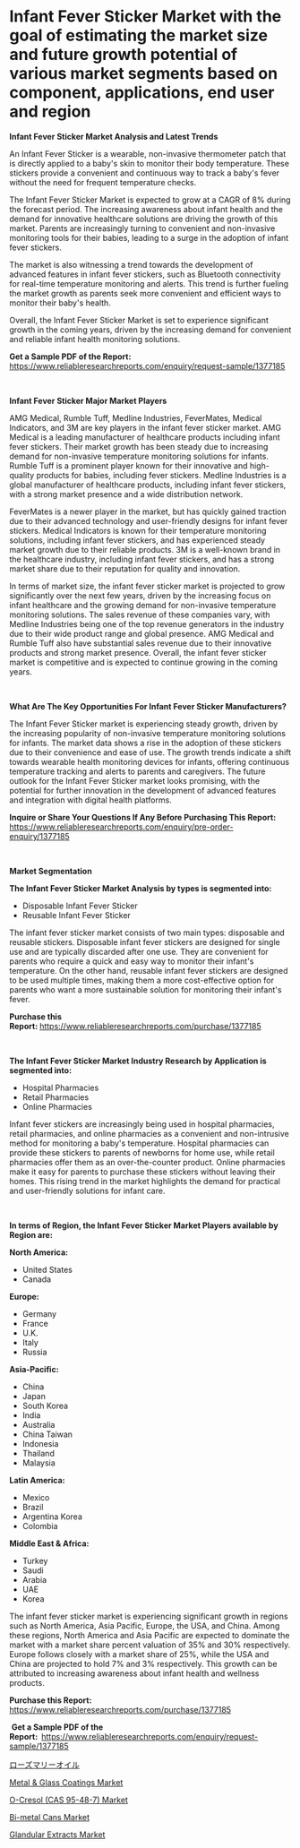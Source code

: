 <p><h1>Infant Fever Sticker Market with the goal of estimating the market size and future growth potential of various market segments based on component, applications, end user and region</h1></p><p><strong>Infant Fever Sticker Market Analysis and Latest Trends</strong></p>
<p><p>An Infant Fever Sticker is a wearable, non-invasive thermometer patch that is directly applied to a baby's skin to monitor their body temperature. These stickers provide a convenient and continuous way to track a baby's fever without the need for frequent temperature checks.</p><p>The Infant Fever Sticker Market is expected to grow at a CAGR of 8% during the forecast period. The increasing awareness about infant health and the demand for innovative healthcare solutions are driving the growth of this market. Parents are increasingly turning to convenient and non-invasive monitoring tools for their babies, leading to a surge in the adoption of infant fever stickers.</p><p>The market is also witnessing a trend towards the development of advanced features in infant fever stickers, such as Bluetooth connectivity for real-time temperature monitoring and alerts. This trend is further fueling the market growth as parents seek more convenient and efficient ways to monitor their baby's health.</p><p>Overall, the Infant Fever Sticker Market is set to experience significant growth in the coming years, driven by the increasing demand for convenient and reliable infant health monitoring solutions.</p></p>
<p><strong>Get a Sample PDF of the Report:&nbsp;</strong> <a href="https://www.reliableresearchreports.com/enquiry/request-sample/1377185">https://www.reliableresearchreports.com/enquiry/request-sample/1377185</a></p>
<p>&nbsp;</p>
<p><strong>Infant Fever Sticker Major Market Players</strong></p>
<p><p>AMG Medical, Rumble Tuff, Medline Industries, FeverMates, Medical Indicators, and 3M are key players in the infant fever sticker market. AMG Medical is a leading manufacturer of healthcare products including infant fever stickers. Their market growth has been steady due to increasing demand for non-invasive temperature monitoring solutions for infants. Rumble Tuff is a prominent player known for their innovative and high-quality products for babies, including fever stickers. Medline Industries is a global manufacturer of healthcare products, including infant fever stickers, with a strong market presence and a wide distribution network.</p><p>FeverMates is a newer player in the market, but has quickly gained traction due to their advanced technology and user-friendly designs for infant fever stickers. Medical Indicators is known for their temperature monitoring solutions, including infant fever stickers, and has experienced steady market growth due to their reliable products. 3M is a well-known brand in the healthcare industry, including infant fever stickers, and has a strong market share due to their reputation for quality and innovation.</p><p>In terms of market size, the infant fever sticker market is projected to grow significantly over the next few years, driven by the increasing focus on infant healthcare and the growing demand for non-invasive temperature monitoring solutions. The sales revenue of these companies vary, with Medline Industries being one of the top revenue generators in the industry due to their wide product range and global presence. AMG Medical and Rumble Tuff also have substantial sales revenue due to their innovative products and strong market presence. Overall, the infant fever sticker market is competitive and is expected to continue growing in the coming years.</p></p>
<p>&nbsp;</p>
<p><strong>What Are The Key Opportunities For Infant Fever Sticker Manufacturers?</strong></p>
<p><p>The Infant Fever Sticker market is experiencing steady growth, driven by the increasing popularity of non-invasive temperature monitoring solutions for infants. The market data shows a rise in the adoption of these stickers due to their convenience and ease of use. The growth trends indicate a shift towards wearable health monitoring devices for infants, offering continuous temperature tracking and alerts to parents and caregivers. The future outlook for the Infant Fever Sticker market looks promising, with the potential for further innovation in the development of advanced features and integration with digital health platforms.</p></p>
<p><strong>Inquire or Share Your Questions If Any Before Purchasing This Report:</strong> <a href="https://www.reliableresearchreports.com/enquiry/pre-order-enquiry/1377185">https://www.reliableresearchreports.com/enquiry/pre-order-enquiry/1377185</a></p>
<p>&nbsp;</p>
<p><strong>Market Segmentation</strong></p>
<p><strong>The Infant Fever Sticker Market Analysis by types is segmented into:</strong></p>
<p><ul><li>Disposable Infant Fever Sticker</li><li>Reusable Infant Fever Sticker</li></ul></p>
<p><p>The infant fever sticker market consists of two main types: disposable and reusable stickers. Disposable infant fever stickers are designed for single use and are typically discarded after one use. They are convenient for parents who require a quick and easy way to monitor their infant's temperature. On the other hand, reusable infant fever stickers are designed to be used multiple times, making them a more cost-effective option for parents who want a more sustainable solution for monitoring their infant's fever.</p></p>
<p><strong>Purchase this Report:&nbsp;</strong><a href="https://www.reliableresearchreports.com/purchase/1377185">https://www.reliableresearchreports.com/purchase/1377185</a></p>
<p>&nbsp;</p>
<p><strong>The Infant Fever Sticker Market Industry Research by Application is segmented into:</strong></p>
<p><ul><li>Hospital Pharmacies</li><li>Retail Pharmacies</li><li>Online Pharmacies</li></ul></p>
<p><p>Infant fever stickers are increasingly being used in hospital pharmacies, retail pharmacies, and online pharmacies as a convenient and non-intrusive method for monitoring a baby's temperature. Hospital pharmacies can provide these stickers to parents of newborns for home use, while retail pharmacies offer them as an over-the-counter product. Online pharmacies make it easy for parents to purchase these stickers without leaving their homes. This rising trend in the market highlights the demand for practical and user-friendly solutions for infant care.</p></p>
<p>&nbsp;</p>
<p><strong>In terms of Region, the Infant Fever Sticker Market Players available by Region are:</strong></p>
<p>
    <p> <strong> North America: </strong>
        <ul>
            <li>United States</li>
            <li>Canada</li>
        </ul>
        </p> 
    <p> <strong> Europe: </strong>
        <ul>
            <li>Germany</li>
            <li>France</li>
            <li>U.K.</li>
            <li>Italy</li>
            <li>Russia</li>
        </ul>
        </p> 
    <p> <strong> Asia-Pacific: </strong>
        <ul>
            <li>China</li>
            <li>Japan</li>
            <li>South Korea</li>
            <li>India</li>
            <li>Australia</li>
            <li>China Taiwan</li>
            <li>Indonesia</li>
            <li>Thailand</li>
            <li>Malaysia</li>
        </ul>
        </p> 
    <p> <strong> Latin America: </strong>
        <ul>
            <li>Mexico</li>
            <li>Brazil</li>
            <li>Argentina Korea</li>
            <li>Colombia</li>
        </ul>
        </p> 
    <p> <strong> Middle East & Africa: </strong>
        <ul>
            <li>Turkey</li>
            <li>Saudi</li>
            <li>Arabia</li>
            <li>UAE</li>
            <li>Korea</li>
        </ul>
    </p>
    </p>
<p><p>The infant fever sticker market is experiencing significant growth in regions such as North America, Asia Pacific, Europe, the USA, and China. Among these regions, North America and Asia Pacific are expected to dominate the market with a market share percent valuation of 35% and 30% respectively. Europe follows closely with a market share of 25%, while the USA and China are projected to hold 7% and 3% respectively. This growth can be attributed to increasing awareness about infant health and wellness products.</p></p>
<p><strong>Purchase this Report: </strong><a href="https://www.reliableresearchreports.com/purchase/1377185">https://www.reliableresearchreports.com/purchase/1377185</a></p>
<p>&nbsp;<strong>Get a Sample PDF of the Report:&nbsp;&nbsp;</strong><a href="https://www.reliableresearchreports.com/enquiry/request-sample/1377185">https://www.reliableresearchreports.com/enquiry/request-sample/1377185</a></p>
<p><strong></strong></p>
<p><p><a href="https://medium.com/@dathomson6534/%E3%83%AD%E3%83%BC%E3%82%BA%E3%83%9E%E3%83%AA%E3%83%BC%E3%82%AA%E3%82%A4%E3%83%AB%E5%B8%82%E5%A0%B4%E5%B1%95%E6%9C%9B-%E6%A5%AD%E7%95%8C%E3%81%AE%E6%A6%82%E8%A6%81%E3%81%A8%E4%BA%88%E6%B8%AC-2024%E5%B9%B4%E3%81%8B%E3%82%892031%E5%B9%B4-955dd23091f7">ローズマリーオイル</a></p><p><a href="https://cute-banjo-8ca.notion.site/Insights-into-Metal-Glass-Coatings-Market-Size-Analysing-Market-Share-Trends-and-Growth-from-20-a12702dacbe448f5a3531e8cfda4dae0">Metal & Glass Coatings Market</a></p><p><a href="https://meowing-lemming-dd3.notion.site/O-Cresol-CAS-95-48-7-Market-with-the-goal-of-estimating-the-market-size-and-future-growth-potentia-a49436d86f2e41ebaa20edc147cbd430">O-Cresol (CAS 95-48-7) Market</a></p><p><a href="https://github.com/moyahfrancoestellec51j635wcx/Market-Research-Report-List-1/blob/main/bi-metal-cans-market.md">Bi-metal Cans Market</a></p><p><a href="https://view.publitas.com/reportprime-1/glandular-extracts-market-provides-detailed-segmentation-of-this-market-based-on-type-application-and-region-and-forecast-for-the-period-from-2024-2031/">Glandular Extracts Market</a></p></p>